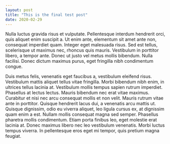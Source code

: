 ```yaml
---
layout: post
title: "This is the final test post"
date: 2020-02-29
---
```


Nulla luctus gravida risus et vulputate. Pellentesque interdum hendrerit orci, quis aliquet enim suscipit a. Ut enim ante, elementum sit amet ante non, consequat imperdiet quam. Integer eget malesuada risus. Sed est tellus, scelerisque ut maximus nec, rhoncus quis mauris. Vestibulum in porttitor libero, a tempor ante. Donec ut justo vel metus mollis bibendum. Nulla facilisi. Donec dictum maximus purus, eget fringilla nibh condimentum congue.

Duis metus felis, venenatis eget faucibus a, vestibulum eleifend risus. Vestibulum mattis aliquet tellus vitae fringilla. Morbi bibendum nibh enim, in ultrices tellus lacinia at. Vestibulum mollis tempus sapien rutrum imperdiet. Phasellus at lectus lectus. Mauris bibendum nec erat vitae maximus. Curabitur et nisi nec arcu consequat mollis et non velit. Mauris rutrum vitae ante in porttitor. Quisque hendrerit lacus dui, a venenatis arcu mattis ut. Quisque dignissim, odio eu viverra aliquet, leo ligula cursus ex, at dignissim quam enim a est. Nullam mollis consequat magna sed semper. Phasellus pharetra mollis condimentum. Etiam porta finibus leo, eget molestie erat lacinia at. Donec maximus libero nec leo vestibulum venenatis. Morbi luctus tempus viverra. In pellentesque eros eget mi tempor, quis pretium magna feugiat.
